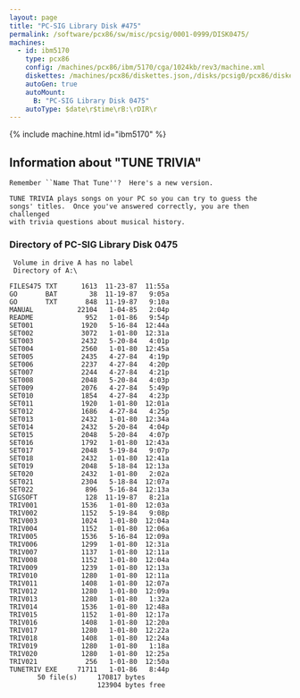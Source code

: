 ```yaml
---
layout: page
title: "PC-SIG Library Disk #475"
permalink: /software/pcx86/sw/misc/pcsig/0001-0999/DISK0475/
machines:
  - id: ibm5170
    type: pcx86
    config: /machines/pcx86/ibm/5170/cga/1024kb/rev3/machine.xml
    diskettes: /machines/pcx86/diskettes.json,/disks/pcsig0/pcx86/diskettes.json
    autoGen: true
    autoMount:
      B: "PC-SIG Library Disk 0475"
    autoType: $date\r$time\rB:\rDIR\r
---
```


{% include machine.html id="ibm5170" %}

## Information about "TUNE TRIVIA"

    Remember ``Name That Tune''?  Here's a new version.
    
    TUNE TRIVIA plays songs on your PC so you can try to guess the
    songs' titles.  Once you've answered correctly, you are then challenged
    with trivia questions about musical history.

### Directory of PC-SIG Library Disk 0475

     Volume in drive A has no label
     Directory of A:\

    FILES475 TXT      1613  11-23-87  11:55a
    GO       BAT        38  11-19-87   9:05a
    GO       TXT       848  11-19-87   9:10a
    MANUAL           22104   1-04-85   2:04p
    README             952   1-01-86   9:54p
    SET001            1920   5-16-84  12:44a
    SET002            3072   1-01-80  12:31a
    SET003            2432   5-20-84   4:01p
    SET004            2560   1-01-80  12:45a
    SET005            2435   4-27-84   4:19p
    SET006            2237   4-27-84   4:20p
    SET007            2244   4-27-84   4:21p
    SET008            2048   5-20-84   4:03p
    SET009            2076   4-27-84   5:49p
    SET010            1854   4-27-84   4:23p
    SET011            1920   1-01-80  12:01a
    SET012            1686   4-27-84   4:25p
    SET013            2432   1-01-80  12:34a
    SET014            2432   5-20-84   4:04p
    SET015            2048   5-20-84   4:07p
    SET016            1792   1-01-80  12:43a
    SET017            2048   5-19-84   9:07p
    SET018            2432   1-01-80  12:41a
    SET019            2048   5-18-84  12:13a
    SET020            2432   1-01-80   2:02a
    SET021            2304   5-18-84  12:07a
    SET022             896   5-16-84  12:13a
    SIGSOFT            128  11-19-87   8:21a
    TRIV001           1536   1-01-80  12:03a
    TRIV002           1152   5-19-84   9:08p
    TRIV003           1024   1-01-80  12:04a
    TRIV004           1152   1-01-80  12:06a
    TRIV005           1536   5-16-84  12:09a
    TRIV006           1299   1-01-80  12:31a
    TRIV007           1137   1-01-80  12:11a
    TRIV008           1152   1-01-80  12:04a
    TRIV009           1239   1-01-80  12:13a
    TRIV010           1280   1-01-80  12:11a
    TRIV011           1408   1-01-80  12:07a
    TRIV012           1280   1-01-80  12:09a
    TRIV013           1280   1-01-80   1:32a
    TRIV014           1536   1-01-80  12:48a
    TRIV015           1152   1-01-80  12:17a
    TRIV016           1408   1-01-80  12:20a
    TRIV017           1280   1-01-80  12:22a
    TRIV018           1408   1-01-80  12:24a
    TRIV019           1280   1-01-80   1:18a
    TRIV020           1280   1-01-80  12:25a
    TRIV021            256   1-01-80  12:50a
    TUNETRIV EXE     71711   1-01-86   8:44p
           50 file(s)     170817 bytes
                          123904 bytes free

